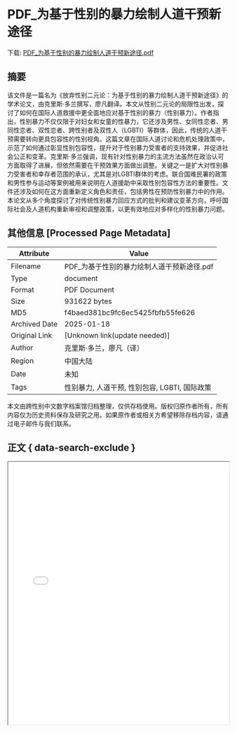 # PDF_为基于性别的暴力绘制人道干预新途径

<!-- tcd_download_link -->
下载: [PDF_为基于性别的暴力绘制人道干预新途径.pdf](PDF_为基于性别的暴力绘制人道干预新途径.pdf)
<!-- tcd_download_link_end -->

## 摘要

<!-- tcd_abstract -->
该文件是一篇名为《放弃性别二元论：为基于性别的暴力绘制人道干预新途径》的学术论文，由克里斯·多兰撰写，廖凡翻译。本文从性别二元论的局限性出发，探讨了如何在国际人道救援中更全面地应对基于性别的暴力（性别暴力）。作者指出，性别暴力不仅仅限于对妇女和女童的性暴力，它还涉及男性、女同性恋者、男同性恋者、双性恋者、跨性别者及双性人（LGBTI）等群体，因此，传统的人道干预需要转向更具包容性的性别视角。这篇文章在国际人道讨论和危机处理政策中，示范了如何通过彰显性别包容性，提升对于性别暴力受害者的支持效果，并促进社会公正和变革。克里斯·多兰强调，现有针对性别暴力的主流方法虽然在政治认可方面取得了进展，但依然需要在干预效果方面做出调整。关键之一是扩大对性别暴力受害者和幸存者范围的承认，尤其是对LGBTI群体的考虑。联合国难民署的政策和男性参与运动等案例被用来说明在人道援助中采取性别包容性方法的重要性。文件还涉及如何在这方面重新定义角色和责任，包括男性在预防性别暴力中的作用。本论文从多个角度探讨了对传统性别暴力回应方式的批判和建议变革方向，呼吁国际社会及人道机构重新审视和调整政策，以更有效地应对多样化的性别暴力问题。

<!-- tcd_abstract_end -->

## 其他信息 [Processed Page Metadata]

| Attribute       | Value                                  |
|-----------------|----------------------------------------|
| Filename        | PDF_为基于性别的暴力绘制人道干预新途径.pdf                             |
| Type            | document                                 |
| Format          | PDF Document                               |
| Size            | 931622 bytes                           |
| MD5             | f4baed381bc9fc6ec5425fbfb55fe626                                  |
| Archived Date   | 2025-01-18                             |
| Original Link   | [Unknown link(update needed)]                         |
| Author          | 克里斯·多兰，廖凡（译）                               |
| Region          | 中国大陆                               |
| Date            | 未知                                 |
| Tags            | 性别暴力, 人道干预, 性别包容, LGBTI, 国际政策                                 |

本文由跨性别中文数字档案馆归档整理，仅供存档使用。版权归原作者所有，所有内容仅为历史资料保存及研究之用。如果原作者或相关方希望移除存档内容，请通过电子邮件与我们联系。

## 正文 { data-search-exclude }

<!-- tcd_main_text -->
<iframe src="../PDF_为基于性别的暴力绘制人道干预新途径.pdf" width="100%" height="600px">
    <p>无法显示PDF，请下载查看。</p>
</iframe>
<!-- tcd_main_text_end -->

